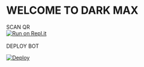 <h1 color="purple">WELCOME TO DARK MAX</h1>

SCAN QR<br>
[![Run on Repl.it](https://repl.it/badge/github/quiec/whatsasena)](https://replit.com/@MrTima01/Dark-Max?v=1)
<br>
<br>
DEPLOY BOT<br>
 
[![Deploy](https://www.herokucdn.com/deploy/button.svg)](https://heroku.com/deploy?template=https://github.com/MrTima01/Dark-Max)
